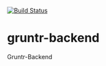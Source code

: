 [![Build Status](https://travis-ci.org/bzmmarvin222/gruntr-backend.svg?branch=master)](https://travis-ci.org/bzmmarvin222/gruntr-backend)

# gruntr-backend
Gruntr-Backend
